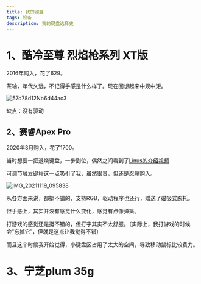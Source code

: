 ```yaml
---
title: 我的键盘
tags: 设备
description: 我的键盘选择史
---
```


# 1、酷冷至尊 烈焰枪系列 XT版

2016年购入，花了629。

茶轴，年代久远，不记得手感是什么样了。现在回想起来中规中矩。

![57d78d12Nb6d44ac3](images/57d78d12Nb6d44ac3.jpg)

缺点：没有驱动

## 2、赛睿Apex Pro

2020年3月购入，花了1700。

当时想要一把退烧键盘，一步到位，偶然之间看到了[Linus的介绍视频](https://www.bilibili.com/video/BV1o4411T7it)

可调节触发键程这一点吸引了我，虽然很贵，但还是忍痛购入。

![IMG_20211119_095838](images/IMG_20211119_095838.jpg)

从各方面来说，都挺不错的，支持RGB，驱动程序也还行，赠送了磁吸式腕托。

但手感上，其实并没有感觉什么变化，感觉有点像弹簧。

打游戏的感觉还是挺不错的，但打字其实不太舒服。（实际上，我打游戏的时候会“忘掉它”，但就是这点让我觉得不错）

而且这个时候我开始觉得，小键盘区占用了太大的空间，导致移动鼠标比较费力。

# 3、宁芝plum 35g

